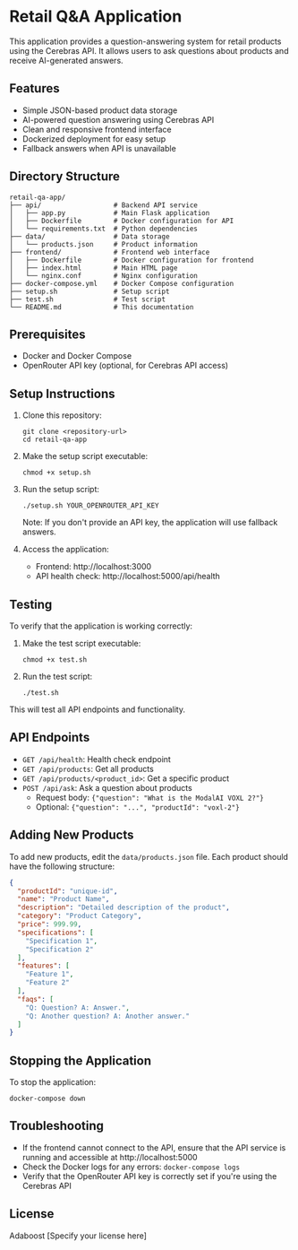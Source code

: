# Retail Q&A Application

This application provides a question-answering system for retail products using the Cerebras API. It allows users to ask questions about products and receive AI-generated answers.

## Features

- Simple JSON-based product data storage
- AI-powered question answering using Cerebras API
- Clean and responsive frontend interface
- Dockerized deployment for easy setup
- Fallback answers when API is unavailable

## Directory Structure

```
retail-qa-app/
├── api/                  # Backend API service
│   ├── app.py            # Main Flask application
│   ├── Dockerfile        # Docker configuration for API
│   └── requirements.txt  # Python dependencies
├── data/                 # Data storage
│   └── products.json     # Product information
├── frontend/             # Frontend web interface
│   ├── Dockerfile        # Docker configuration for frontend
│   ├── index.html        # Main HTML page
│   └── nginx.conf        # Nginx configuration
├── docker-compose.yml    # Docker Compose configuration
├── setup.sh              # Setup script
├── test.sh               # Test script
└── README.md             # This documentation
```

## Prerequisites

- Docker and Docker Compose
- OpenRouter API key (optional, for Cerebras API access)

## Setup Instructions

1. Clone this repository:
   ```
   git clone <repository-url>
   cd retail-qa-app
   ```

2. Make the setup script executable:
   ```
   chmod +x setup.sh
   ```

3. Run the setup script:
   ```
   ./setup.sh YOUR_OPENROUTER_API_KEY
   ```
   Note: If you don't provide an API key, the application will use fallback answers.

4. Access the application:
   - Frontend: http://localhost:3000
   - API health check: http://localhost:5000/api/health

## Testing

To verify that the application is working correctly:

1. Make the test script executable:
   ```
   chmod +x test.sh
   ```

2. Run the test script:
   ```
   ./test.sh
   ```

This will test all API endpoints and functionality.

## API Endpoints

- `GET /api/health`: Health check endpoint
- `GET /api/products`: Get all products
- `GET /api/products/<product_id>`: Get a specific product
- `POST /api/ask`: Ask a question about products
  - Request body: `{"question": "What is the ModalAI VOXL 2?"}`
  - Optional: `{"question": "...", "productId": "voxl-2"}`

## Adding New Products

To add new products, edit the `data/products.json` file. Each product should have the following structure:

```json
{
  "productId": "unique-id",
  "name": "Product Name",
  "description": "Detailed description of the product",
  "category": "Product Category",
  "price": 999.99,
  "specifications": [
    "Specification 1",
    "Specification 2"
  ],
  "features": [
    "Feature 1",
    "Feature 2"
  ],
  "faqs": [
    "Q: Question? A: Answer.",
    "Q: Another question? A: Another answer."
  ]
}
```

## Stopping the Application

To stop the application:

```
docker-compose down
```

## Troubleshooting

- If the frontend cannot connect to the API, ensure that the API service is running and accessible at http://localhost:5000
- Check the Docker logs for any errors: `docker-compose logs`
- Verify that the OpenRouter API key is correctly set if you're using the Cerebras API

## License
Adaboost
[Specify your license here]
